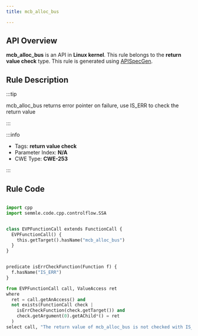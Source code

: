 ```yaml
---
title: mcb_alloc_bus

---
```



## API Overview
**mcb_alloc_bus** is an API in **Linux kernel**. This rule belongs to the **return value check** type. This rule is generated using [APISpecGen](../../tools/APISpecGen).
## Rule Description

:::tip

mcb_alloc_bus returns error pointer on failure, use IS_ERR to check the return value

:::

:::info

- Tags: **return value check**
- Parameter Index: **N/A**
- CWE Type: **CWE-253**

:::

## Rule Code
```python

import cpp
import semmle.code.cpp.controlflow.SSA


class EVPFunctionCall extends FunctionCall {
  EVPFunctionCall() {
    this.getTarget().hasName("mcb_alloc_bus")
  }
}


predicate isErrCheckFunction(Function f) {
  f.hasName("IS_ERR") 
}

from EVPFunctionCall call, ValueAccess ret
where
  ret = call.getAnAccess() and
  not exists(FunctionCall check |
    isErrCheckFunction(check.getTarget()) and
    check.getArgument(0).getAChild*() = ret
  )
select call, "The return value of mcb_alloc_bus is not checked with IS_ERR."
    
```